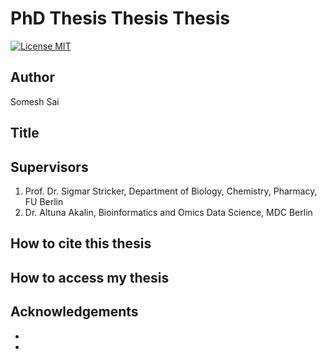 PhD Thesis Thesis Thesis
========================

[![License MIT](http://img.shields.io/badge/license-MIT-brightgreen.svg)](license.md)

## Author

Somesh Sai

## Title

<TBD>

## Supervisors

1. Prof. Dr. Sigmar Stricker, Department of Biology, Chemistry, Pharmacy, FU Berlin
2. Dr. Altuna Akalin, Bioinformatics and Omics Data Science, MDC Berlin



## How to cite this thesis



## How to access my thesis



## Acknowledgements

* 
*   
